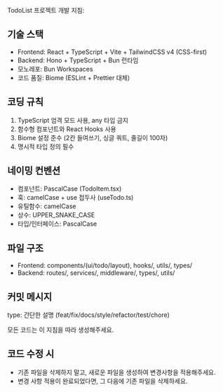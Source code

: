 TodoList 프로젝트 개발 지침:

## 기술 스택

- Frontend: React + TypeScript + Vite + TailwindCSS v4 (CSS-first)
- Backend: Hono + TypeScript + Bun 런타임
- 모노레포: Bun Workspaces
- 코드 품질: Biome (ESLint + Prettier 대체)

## 코딩 규칙

1. TypeScript 엄격 모드 사용, any 타입 금지
2. 함수형 컴포넌트와 React Hooks 사용
3. Biome 설정 준수 (2칸 들여쓰기, 싱글 쿼트, 줄길이 100자)
4. 명시적 타입 정의 필수

## 네이밍 컨벤션

- 컴포넌트: PascalCase (TodoItem.tsx)
- 훅: camelCase + use 접두사 (useTodo.ts)
- 유틸함수: camelCase
- 상수: UPPER_SNAKE_CASE
- 타입/인터페이스: PascalCase

## 파일 구조

- Frontend: components/(ui/todo/layout), hooks/, utils/, types/
- Backend: routes/, services/, middleware/, types/, utils/

## 커밋 메시지

type: 간단한 설명 (feat/fix/docs/style/refactor/test/chore)

모든 코드는 이 지침을 따라 생성해주세요.

## 코드 수정 시

- 기존 파일을 삭제하지 말고, 새로운 파일을 생성하여 변경사항을 적용해주세요.
- 변경 사항 적용이 완료되었다면, 그 다음에 기존 파일을 삭제하세요.
